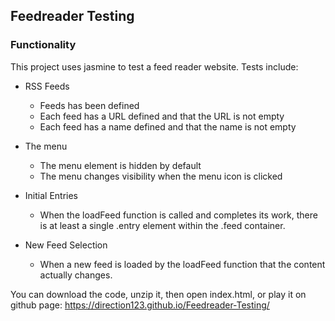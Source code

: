 ## Feedreader Testing

###  Functionality

This project uses jasmine to test a feed reader website. Tests include:

* RSS Feeds
  * Feeds has been defined
  * Each feed has a URL defined and that the URL is not empty
  * Each feed has a name defined and that the name is not empty 

* The menu
  * The menu element is hidden by default
  * The menu changes visibility when the menu icon is clicked

* Initial Entries
  * When the loadFeed function is called and completes its work, there is at least a single .entry element within the .feed container.

* New Feed Selection
  * When a new feed is loaded by the loadFeed function that the content actually changes.

You can download the code, unzip it, then open index.html, or play it on github page: https://direction123.github.io/Feedreader-Testing/

